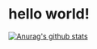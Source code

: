 # hello world!
[![Anurag's github stats](https://github-readme-stats.vercel.app/api?username=sunmon)](https://github.com/anuraghazra/github-readme-stats)
